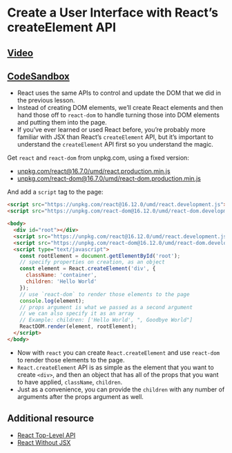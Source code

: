 # Create a User Interface with React’s createElement API

## [Video]()

## [CodeSandbox](https://codesandbox.io/s/github/kentcdodds/beginners-guide-to-react/tree/codesandbox/02-react-create-element?from-embed)

- React uses the same APIs to control and update the DOM that we did in the previous lesson.
- Instead of creating DOM elements, we’ll create React elements and then hand those off to `react-dom` to handle turning those into DOM elements and putting them into the page.
- If you’ve ever learned or used React before, you’re probably more familiar with JSX than React’s `createElement` API, but it’s important to understand the `createElement` API first so you understand the magic.

Get `react` and `react-dom` from unpkg.com, using a fixed version:

- [unpkg.com/react@16.7.0/umd/react.production.min.js](unpkg.com/react@16.7.0/umd/react.production.min.js)
- [unpkg.com/react-dom@16.7.0/umd/react-dom.production.min.js]()

And add a `script` tag to the page:

```html
<script src="https://unpkg.com/react@16.12.0/umd/react.development.js"></script>
<script src="https://unpkg.com/react-dom@16.12.0/umd/react-dom.development.js"></script>
```

```html
<body>
  <div id="root"></div>
  <script src="https://unpkg.com/react@16.12.0/umd/react.development.js"></script>
  <script src="https://unpkg.com/react-dom@16.12.0/umd/react-dom.development.js"></script>
  <script type="text/javascript">
    const rootElement = document.getElementById('root');
    // specify properties on creation, as an object
    const element = React.createElement('div', {
      className: 'container',
      children: 'Hello World'
    });
    // use `react-dom` to render those elements to the page
    console.log(element);
    // props argument is what we passed as a second argument
    // we can also specify it as an array
    // Example: children: ['Hello World', ", Goodbye World"]
    ReactDOM.render(element, rootElement);
  </script>
</body>
```

- Now with `react` you can create `React.createElement` and use `react-dom` to render those elements to the page.
- `React.createElement` API is as simple as the element that you want to create `<div>`, and then an object that has all of the props that you want to have applied, `className`, `children`.
- Just as a convenience, you can provide the `children` with any number of arguments after the props argument as well.

## Additional resource

- [React Top-Level API](https://reactjs.org/docs/react-api.html)
- [React Without JSX](https://reactjs.org/docs/react-without-jsx.html)
